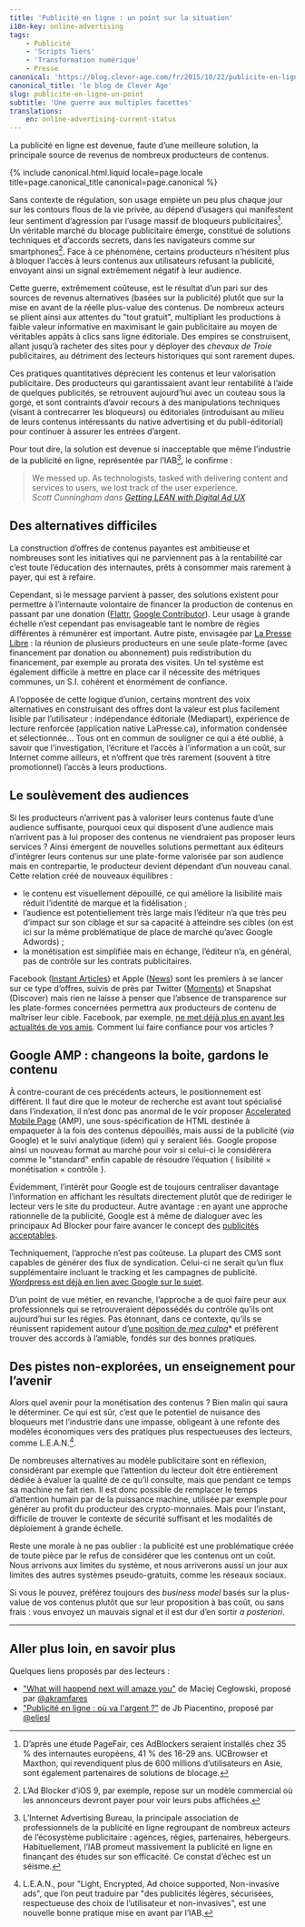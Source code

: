 ```yaml
---
title: 'Publicité en ligne : un point sur la situation'
i18n-key: online-advertising
tags:
    - Publicité
    - 'Scripts Tiers'
    - 'Transformation numérique'
    - Presse
canonical: 'https://blog.clever-age.com/fr/2015/10/22/publicite-en-ligne-un-point-sur-la-situation/'
canonical_title: 'le blog de Clever Age'
slug: publicite-en-ligne-un-point
subtitle: 'Une guerre aux multiples facettes'
translations:
    en: online-advertising-current-status
---
```


La publicité en ligne est devenue, faute d’une meilleure solution, la principale
source de revenus de nombreux producteurs de contenus.

<!-- more -->

{% include canonical.html.liquid
    locale=page.locale
    title=page.canonical_title
    canonical=page.canonical
%}

Sans contexte de régulation, son usage empiète un peu plus chaque jour sur les
contours flous de la vie privée, au dépend d’usagers qui manifestent leur
sentiment d’agression par l’usage massif de bloqueurs publicitaires[^chiffres].
Un véritable marché du blocage publicitaire émerge, constitué de solutions
techniques et d’accords secrets, dans les navigateurs comme sur
smartphones[^mobile]. Face à ce phénomène, certains producteurs n’hésitent plus
à bloquer l’accès à leurs contenus aux utilisateurs refusant la publicité,
envoyant ainsi un signal extrêmement négatif à leur audience.

[^chiffres]:
    D’après une étude PageFair, ces AdBlockers seraient installés chez 35 % des
    internautes européens, 41 % des 16-29 ans. UCBrowser et Maxthon, qui
    revendiquent plus de 600 millions d’utilisateurs en Asie, sont également
    partenaires de solutions de blocage.

[^mobile]:
    L’Ad Blocker d’iOS 9, par exemple, repose sur un modèle commercial où les
    annonceurs devront payer pour voir leurs pubs affichées.

Cette guerre, extrêmement coûteuse, est le résultat d’un pari sur des sources de
revenus alternatives (basées sur la publicité) plutôt que sur la mise en avant
de la réelle plus-value des contenus. De nombreux acteurs se plient ainsi aux
attentes du "tout gratuit", multipliant les productions à faible valeur
informative en maximisant le gain publicitaire au moyen de véritables appâts à
clics sans ligne éditoriale. Des empires se construisent, allant jusqu’à
racheter des sites pour y déployer des _chevaux de Troie_ publicitaires, au
détriment des lecteurs historiques qui sont rarement dupes.

Ces pratiques quantitatives déprécient les contenus et leur valorisation
publicitaire. Des producteurs qui garantissaient avant leur rentabilité à l’aide
de quelques publicités, se retrouvent aujourd’hui avec un couteau sous la gorge,
et sont contraints d’avoir recours à des manipulations techniques (visant à
contrecarrer les bloqueurs) ou éditoriales (introduisant au milieu de leurs
contenus intéressants du <span lang="en">native advertising</span> et du
publi-éditorial) pour continuer à assurer les entrées d’argent.

Pour tout dire, la solution est devenue si inacceptable que même l’industrie de
la publicité en ligne, représentée par l’IAB[^iab], le confirme :

> We messed up. As technologists, tasked with delivering content and services to
> users, we lost track of the user experience.  
> <cite>Scott Cunningham dans <a href="http://www.iab.com/news/lean/">Getting
> LEAN with Digital Ad UX</a></cite>

[^iab]:
    L’Internet Advertising Bureau, la principale association de professionnels
    de la publicité en ligne regroupant de nombreux acteurs de l’écosystème
    publicitaire : agences, régies, partenaires, hébergeurs. Habituellement,
    l’IAB promeut massivement la publicité en ligne en finançant des études sur
    son efficacité. Ce constat d’échec est un séisme.

## Des alternatives difficiles

La construction d’offres de contenus payantes est ambitieuse et nombreuses sont
les initiatives qui ne parviennent pas à la rentabilité car c’est toute
l’éducation des internautes, prêts à consommer mais rarement à payer, qui est à
refaire.

Cependant, si le message parvient à passer, des solutions existent pour
permettre à l’internaute volontaire de financer la production de contenus en
passant par une donation ([Flattr](https://flattr.com/),
[Google Contributor](https://www.google.com/contributor/welcome/)). Leur usage à
grande échelle n’est cependant pas envisageable tant le nombre de régies
différentes à rémunérer est important. Autre piste, envisagée par
[La Presse Libre](https://medium.com/@presse_libre) : la réunion de plusieurs
producteurs en une seule plate-forme (avec financement par donation ou
abonnement) puis redistribution du financement, par exemple au prorata des
visites. Un tel système est également difficile à mettre en place car il
nécessite des métriques communes, un S.I. cohérent et énormément de confiance.

A l’opposée de cette logique d’union, certains montrent des voix alternatives en
construisant des offres dont la valeur est plus facilement lisible par
l’utilisateur : indépendance éditoriale (Mediapart), expérience de lecture
renforcée (application native LaPresse.ca), information condensée et
sélectionnée... Tous ont en commun de souligner ce qui a été oublié, à savoir
que l’investigation, l’écriture et l’accès à l’information a un coût, sur
Internet comme ailleurs, et n’offrent que très rarement (souvent à titre
promotionnel) l’accès à leurs productions.

## Le soulèvement des audiences

Si les producteurs n’arrivent pas à valoriser leurs contenus faute d’une
audience suffisante, pourquoi ceux qui disposent d’une audience mais n’arrivent
pas à lui proposer des contenus ne viendraient pas proposer leurs services ?
Ainsi émergent de nouvelles solutions permettant aux éditeurs d’intégrer leurs
contenus sur une plate-forme valorisée par son audience mais en contrepartie, le
producteur devient dépendant d’un nouveau canal. Cette relation créé de nouveaux
équilibres :

-   le contenu est visuellement dépouillé, ce qui améliore la lisibilité mais
    réduit l’identité de marque et la fidélisation ;
-   l’audience est potentiellement très large mais l’éditeur n’a que très peu
    d’impact sur son ciblage et sur sa capacité à atteindre ses cibles (on est
    ici sur la même problématique de place de marché qu’avec Google Adwords) ;
-   la monétisation est simplifiée mais en échange, l’éditeur n’a, en général,
    pas de contrôle sur les contrats publicitaires.

Facebook ([Instant Articles](https://instantarticles.fb.com/)) et Apple
([News](http://www.apple.com/news/)) sont les premiers à se lancer sur ce type
d’offres, suivis de près par Twitter
([Moments](https://about.twitter.com/moments)) et Snapshat (Discover) mais rien
ne laisse à penser que l’absence de transparence sur les plate-formes concernées
permettra aux producteurs de contenu de maîtriser leur cible. Facebook, par
exemple,
[ne met déjà plus en avant les actualités de vos amis](http://lexpansion.lexpress.fr/high-tech/les-fantomes-de-facebook-ces-amis-dont-on-ne-recoit-plus-les-messages_1499174.html)_._
Comment lui faire confiance pour vos articles ?

## Google AMP : changeons la boite, gardons le contenu

À contre-courant de ces précédents acteurs, le positionnement est différent. Il
faut dire que le moteur de recherche est avant tout spécialisé dans
l’indexation, il n’est donc pas anormal de le voir proposer
[Accelerated Mobile Page](https://www.ampproject.org/) (AMP), une
sous-spécification de HTML destinée à empaqueter à la fois des contenus
dépouillés, mais aussi de la publicité (<em>via</em> Google) et le suivi
analytique (idem) qui y seraient liés. Google propose ainsi un nouveau format au
marché pour voir si celui-ci le considérera comme le "standard" enfin capable de
résoudre l’équation { lisibilité × monétisation × contrôle }.

Évidemment, l’intérêt pour Google est de toujours centraliser davantage
l’information en affichant les résultats directement plutôt que de rediriger le
lecteur vers le site du producteur. Autre avantage : en ayant une approche
rationnelle de la publicité, Google est à même de dialoguer avec les principaux
Ad Blocker pour faire avancer le concept des
[publicités acceptables](https://acceptableads.org/).

Techniquement, l’approche n’est pas coûteuse. La plupart des CMS sont capables
de générer des flux de syndication. Celui-ci ne serait qu’un flux supplémentaire
incluant le tracking et les campagnes de publicité.
[Wordpress est déjà en lien avec Google sur le sujet](https://vip.wordpress.com/2015/10/07/mobile-web/).

D’un point de vue métier, en revanche, l’approche a de quoi faire peur aux
professionnels qui se retrouveraient dépossédés du contrôle qu’ils ont
aujourd’hui sur les régies. Pas étonnant, dans ce contexte, qu’ils se réunissent
rapidement autour
d’[une position de _mea culpa_](http://www.iab.com/news/lean/)\* et préfèrent
trouver des accords à l’amiable, fondés sur des bonnes pratiques.

## Des pistes non-explorées, un enseignement pour l’avenir

Alors quel avenir pour la monétisation des contenus ? Bien malin qui saura le
déterminer. Ce qui est sûr, c’est que le potentiel de nuisance des bloqueurs met
l’industrie dans une impasse, obligeant à une refonte des modèles économiques
vers des pratiques plus respectueuses des lecteurs, comme L.E.A.N.[^lean].

[^lean]:
    L.E.A.N., pour "Light, Encrypted, Ad choice supported, Non-invasive ads",
    que l’on peut traduire par "des publicités légères, sécurisées, respectueuse
    des choix de l’utilisateur et non-invasives", est une nouvelle bonne
    pratique mise en avant par l’IAB.

De nombreuses alternatives au modèle publicitaire sont en réflexion, considérant
par exemple que l’attention du lecteur doit être entièrement dédiée à évaluer la
qualité de ce qu’il consulte, mais que pendant ce temps sa machine ne fait rien.
Il est donc possible de remplacer le temps d’attention humain par de la
puissance machine, utilisée par exemple pour générer au profit du producteur des
crypto-monnaies. Mais pour l’instant, difficile de trouver le contexte de
sécurité suffisant et les modalités de déploiement à grande échelle.

Reste une morale à ne pas oublier : la publicité est une problématique créée de
toute pièce par le refus de considérer que les contenus ont un coût. Nous
arrivons aux limites du système, et nous arriverons aussi un jour aux limites
des autres systèmes pseudo-gratuits, comme les réseaux sociaux.

Si vous le pouvez, préférez toujours des _business model_ basés sur la
plus-value de vos contenus plutôt que sur leur proposition à bas coût, ou sans
frais : vous envoyez un mauvais signal et il est dur d’en sortir _a posteriori_.

---

## Aller plus loin, en savoir plus

Quelques liens proposés par des lecteurs :

-   ["What will happend next will amaze you"](http://idlewords.com/talks/what_happens_next_will_amaze_you.htm)
    de Maciej Cegłowski, proposé par
    [@akramfares](https://twitter.com/akramfares)
-   ["Publicité en ligne : où va l'argent ?"](https://piacentino.com/jb/2015/publicite-en-ligne-ou-va-largent)
    de Jb Piacentino, proposé par [@eliesl](https://twitter.com/eliesl)
